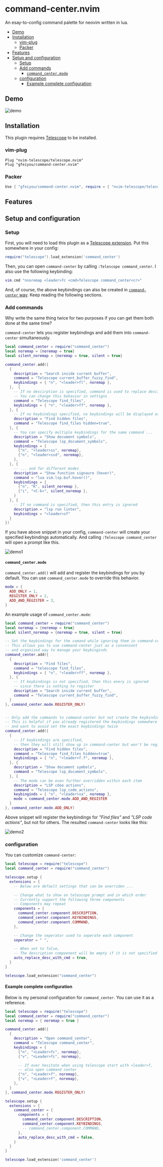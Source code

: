 # command-center.nvim

An esay-to-config command palette
for neovim written in lua.

<!-- TOC GFM -->

- [Demo](#demo)
- [Installation](#installation)
  - [vim-plug](#vim-plug)
  - [Packer](#packer)
- [Features](#features)
- [Setup and configuration](#setup-and-configuration)
  - [Setup](#setup)
  - [Add commands](#add-commands)
    - [`command_center.mode`](#command_centermode)
  - [configuration](#configuration)
    - [Example complete configuration](#example-complete-configuration)

<!-- /TOC -->

## Demo

![demo](https://github.com/gfeiyou/command-center.nvim/blob/assets/demo.gif)

## Installation

This plugin requires [Telescope](https://github.com/nvim-telescope/telescope.nvim)
to be installed.

### vim-plug

```vim
Plug "nvim-telescope/telescope.nvim"
Plug "gfeiyou/command-center.nvim"
```

### Packer

```lua
Use { "gfeiyou/command-center.nvim", require = { "nvim-telescope/telescope.nvim" } }
```

## Features


## Setup and configuration

### Setup

First,
you will need to load this plugin
as a [Telescope extension](https://github.com/nvim-telescope/telescope.nvim#extensions).
Put this somewhere in your config:

```lua
require("telescope").load_extension('command_center')
```

Then,
you can open `command-center`
by calling `:Telescope command_center`.
I also use the following keybinding:

```lua
vim.cmd "nnoremap <leader>fc <cmd>Telescope command_center<cr>"
```

And, of course,
the above keybindings can also be created
in [`command-center` way](#example-complete-configuration).
Keep reading the following sections.


### Add commands

Why write the same thing twice
for two purposes
if you can get them both done
at the same time?

`command-center` lets you register keybindings
and add them into `command-center`
simultaneously.

```lua
local command_center = require("command_center")
local noremap = {noremap = true}
local silent_noremap = {noremap = true, silent = true}

command_center.add({
  {
    description = "Search inside current buffer",
    command = "Telescope current_buffer_fuzzy_find",
    keybindings = { "n", "<leader>fl", noremap },
  },  {
    -- If no descirption is specified, command is used to replace descirption by default
    -- You can change this behavior in settigns
    command = "Telescope find_files",
    keybindings = { "n", "<leader>ff", noremap },
  }, {
    -- If no keybindings specified, no keybindings will be displayed or registered
    description = "Find hidden files",
    command = "Telescope find_files hidden=true",
  }, {
    -- You can specify multiple keybindings for the same command ...
    description = "Show document symbols",
    command = "Telescope lsp_document_symbols",
    keybindings = {
      {"n", "<leader>ss", noremap},
      {"n", "<leader>ssd", noremap},
    },
  }, {
    -- ... and for different modes
    description = "Show function signaure (hover)",
    command = "lua vim.lsp.buf.hover()",
    keybindings = {
      {"n", "K", silent_noremap },
      {"i", "<C-k>", silent_noremap },
    }
  }, {
    -- If no command is specified, then this entry is ignored
    description = "lsp run linter",
    keybindings = "<leader>sf"
  }
})
```
If you have above snippet in your config,
`command-center` will create your specified keybindings automatically.
And calling `:Telescope command_center`
will open a prompt like this.

![demo1](https://github.com/gfeiyou/command-center.nvim/blob/assets/demo_add.png)

#### `command_center.mode`

`command_center.add()` will add and register
the keybindings for you by default.
You can use `command_center.mode`
to override this behavior.

```lua
mode = {
  ADD_ONLY = 1,
  REGISTER_ONLY = 2,
  ADD_AND_REGISTER = 3,
}
```

An example usage of `command_center.mode`:

```lua
local command_center = require("command_center")
local noremap = {noremap = true}
local silent_noremap = {noremap = true, silent = true}

-- Set the keybindings for the comand while ignoring them in command-center
-- This allows you to use command-center just as a convenient
-- and organized way to manage your keybinginds
command_center.add({
  {
    description = "Find files",
    command = "telescope find_files",
    keybindings = { "n", "<leader>ff", noremap },
  }, {
    -- If keybindings is not specified, then this enery is ignored
    -- since there is nothing to register
    description = "Search inside current buffer",
    command = "Telescope current_buffer_fuzzy_find",
  }
}, command_center.mode.REGISTER_ONLY)


-- Only add the commands to command-center but not create the keybindings
-- This is helpful if you already registered the keybindings somewhere else
-- and want to avoid set the exact keybindings twice
command_center.add({
  {
    -- If keybindings are specified,
    -- then they will still show up in command-center but won't be registered
    description = "Find hidden files",
    command = "Telescope find_files hidden=true",
    keybindings = { "n", "<leader>f.f", noremap },
  }, {
    description = "Show document symbols",
    command = "Telescope lsp_document_symbols",
  }, {
    -- The mode can be even further overridden within each item
    description = "LSP cdoe actions",
    command = "Telescope lsp_code_actions",
    keybinginds = { "n", "<leader>sa", noremap },
    mode = command_center.mode.ADD_AND_REGISTER
  }
}, command_center.mode.ADD_ONLY)

```

Above snippet will register the keybindings
for *"Find files"* and *"LSP code actions"*,
but not for others.
The resulted `command-center` looks like this:

![demo2](https://github.com/gfeiyou/command-center.nvim/blob/assets/demo_mode.png)

### configuration

You can customize `command-center`:

```lua
local telescope = require("telescope")
local command_center = require("command_center")

telescope.setup {
  extensions = {
    -- Below are default settings that can be overriden ...

    -- Change what to show on telescope prompt and in which order
    -- Currently support the following three components
    -- Components may repeat
    components = {
      command_center.component.DESCRIPTION,
      command_center.component.KEYBINDINGS,
      command_center.component.COMMAND,
    },

    -- Change the seperator used to seperate each component
    seperator = " ",

    -- When set to false,
    -- The description compoenent will be empty if it is not specified
    auto_replace_desc_with_cmd = true,
  }
}

telescope.load_extension("command_center")
```

#### Example complete configuration

Below is my personal configuration for `command_center`.
You can use it as a reference.

```lua
local telescope = require("telescope")
local command_center = require("command_center")
local noremap = { noremap = true }

command_center.add({
  {
    description = "Open command_center",
    command = "Telescope command_center",
    keybindings = {
      {"n", "<Leader>fc", noremap},
      {"v", "<Leader>fc", noremap},

      -- If ever hesitate when using telescope start with <leader>f,
      -- also open command center
      {"n", "<Leader>f", noremap},
      {"v", "<Leader>f", noremap},
    },
  }
}, command_center.mode.REGISTER_ONLY)

telescope.setup {
  extensions = {
    command_center = {
      components = {
        command_center.component.DESCRIPTION,
        command_center.component.KEYBINDINGS,
        -- command_center.component.COMMAND,
      },
      auto_replace_desc_with_cmd = false,
    }
  }
}

telescope.load_extension('command_center')
```
